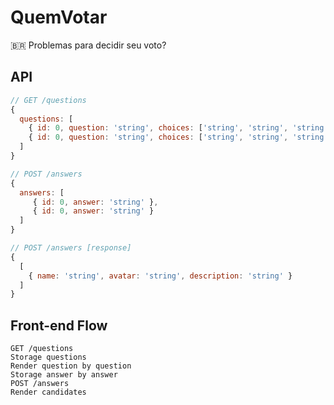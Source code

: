 # QuemVotar

🇧🇷 Problemas para decidir seu voto?

## API

```javascript
// GET /questions
{
  questions: [
    { id: 0, question: 'string', choices: ['string', 'string', 'string'] },
    { id: 0, question: 'string', choices: ['string', 'string', 'string'] }
  ]
}

// POST /answers
{
  answers: [
     { id: 0, answer: 'string' },
     { id: 0, answer: 'string' }
  ]
}

// POST /answers [response]
{
  [
    { name: 'string', avatar: 'string', description: 'string' }
  ]
}
```

## Front-end Flow

```
GET /questions
Storage questions
Render question by question
Storage answer by answer
POST /answers
Render candidates
```
